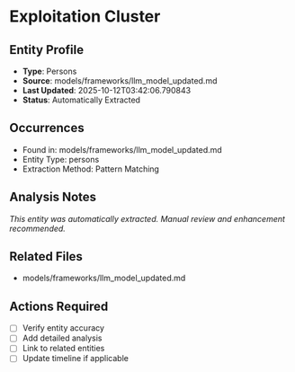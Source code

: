 # Exploitation Cluster

## Entity Profile
- **Type**: Persons
- **Source**: models/frameworks/llm_model_updated.md
- **Last Updated**: 2025-10-12T03:42:06.790843
- **Status**: Automatically Extracted

## Occurrences
- Found in: models/frameworks/llm_model_updated.md
- Entity Type: persons
- Extraction Method: Pattern Matching

## Analysis Notes
*This entity was automatically extracted. Manual review and enhancement recommended.*

## Related Files
- models/frameworks/llm_model_updated.md

## Actions Required
- [ ] Verify entity accuracy
- [ ] Add detailed analysis
- [ ] Link to related entities
- [ ] Update timeline if applicable
